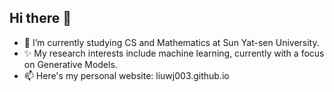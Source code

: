 ## Hi there 👋

- 🌱 I’m currently studying CS and Mathematics at Sun Yat-sen University.
- ✨ My research interests include machine learning, currently with a focus on Generative Models.
- 📫 Here's my personal website: liuwj003.github.io

